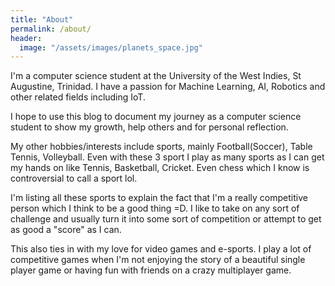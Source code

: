 ```yaml
---
title: "About"
permalink: /about/
header:
  image: "/assets/images/planets_space.jpg"
---
```


I'm a computer science student at the University of the West Indies, St Augustine, Trinidad. I have a passion for Machine Learning, AI, Robotics and other related fields including IoT.

I hope to use this blog to document my journey as a computer science student to show my growth, help others and for personal reflection.

My other hobbies/interests include sports, mainly Football(Soccer), Table Tennis, Volleyball. Even with these 3 sport I play as many sports as I can get my hands on like Tennis, Basketball, Cricket. Even chess which I know is controversial to call a sport lol.

I'm listing all these sports to explain the fact that I'm a really competitive person which I think to be a good thing =D. I like to take on any sort of challenge and usually turn it into some sort of competition or attempt to get as good a "score" as I can.

This also ties in with my love for video games and e-sports. I play a lot of competitive games when I'm not enjoying the story of a beautiful single player game or having fun with friends on a crazy multiplayer game.

